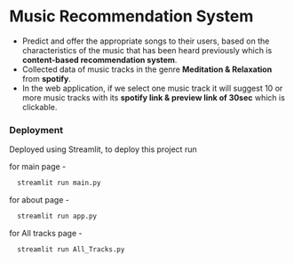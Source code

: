 # Music Recommendation System 

- Predict and offer the appropriate songs to their users, based on the characteristics of the music that has been heard
previously which is **content-based recommendation system**.
- Collected data of music tracks in the genre **Meditation & Relaxation** from **spotify**.
- In the web application, if we select one music track it will suggest 10 or more music tracks with its **spotify link & preview
link of 30sec** which is clickable.

### Deployment

Deployed using Streamlit,
to deploy this project run

for main page - 
```bash 
  streamlit run main.py 
```
for about page - 
```bash
  streamlit run app.py 
```
for All tracks page - 
```bash
  streamlit run All_Tracks.py 
```
